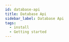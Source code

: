 ```yaml
---
id: database-api
title: Database Api
sidebar_label: Database Api
tags:
  - install
  - Getting started
---
```

